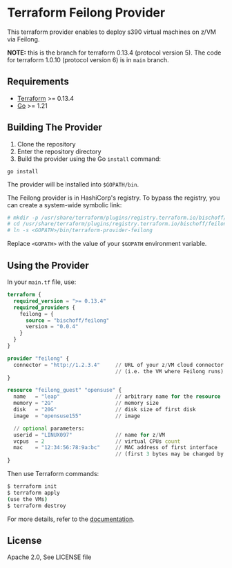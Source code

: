 # Terraform Feilong Provider

This terraform provider enables to deploy s390 virtual machines on z/VM via Feilong.

**NOTE:** this is the branch for terraform 0.13.4 (protocol version 5).
The code for terraform 1.0.10 (protocol version 6) is in `main` branch.


## Requirements

- [Terraform](https://developer.hashicorp.com/terraform/downloads) >= 0.13.4
- [Go](https://golang.org/doc/install) >= 1.21


## Building The Provider

1. Clone the repository
1. Enter the repository directory
1. Build the provider using the Go `install` command:

```shell
go install
```

The provider will be installed into `$GOPATH/bin`.

The Feilong provider is in HashiCorp's registry. To bypass the registry, you can
create a system-wide symbolic link:

```bash
# mkdir -p /usr/share/terraform/plugins/registry.terraform.io/bischoff/feilong/0.0.4/linux_amd64/
# cd /usr/share/terraform/plugins/registry.terraform.io/bischoff/feilong/0.0.4/linux_amd64/
# ln -s <GOPATH>/bin/terraform-provider-feilong
```

Replace `<GOPATH>` with the value of your `$GOPATH` environment variable.


## Using the Provider

In your `main.tf` file, use:

```terraform
terraform {
  required_version = ">= 0.13.4"
  required_providers {
    feilong = {
      source = "bischoff/feilong"
      version = "0.0.4"
    }
  }
}

provider "feilong" {
  connector = "http://1.2.3.4"     // URL of your z/VM cloud connector
                                   // (i.e. the VM where Feilong runs)
}

resource "feilong_guest" "opensuse" {
  name   = "leap"                  // arbitrary name for the resource
  memory = "2G"                    // memory size
  disk   = "20G"                   // disk size of first disk
  image  = "opensuse155"           // image

  // optional parameters:
  userid = "LINUX097"              // name for z/VM
  vcpus  = 2                       // virtual CPUs count
  mac    = "12:34:56:78:9a:bc"     // MAC address of first interface
                                   // (first 3 bytes may be changed by Feilong)
}
```

Then use Terraform commands:

```bash
$ terraform init
$ terraform apply
(use the VMs)
$ terraform destroy
```

For more details, refer to the [documentation](docs/README.md).


## License

Apache 2.0, See LICENSE file
